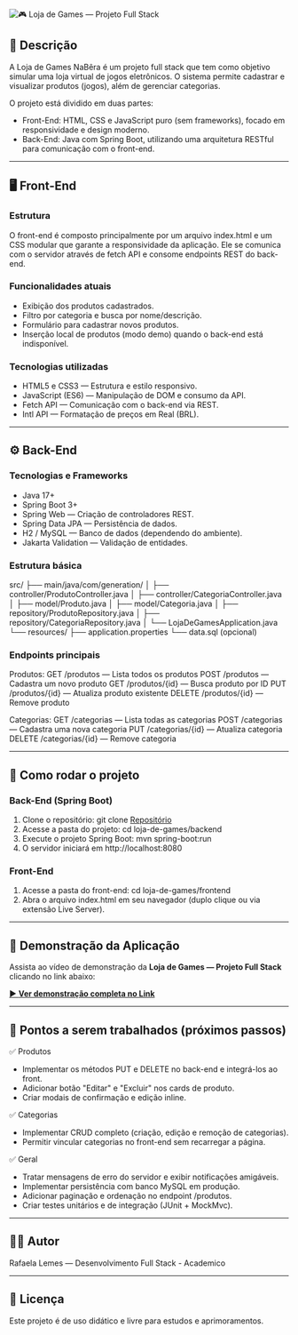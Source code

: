 <img
  src="https://readme-typing-svg.demolab.com?font=Fira+Code&size=28&duration=3000&pause=1000&color=007BFF&vCenter=true&width=800&lines=%F0%9F%8E%AE%20Loja%20de%20Games%20%E2%80%94%20Projeto%20Full%20Stack"
  alt="🎮 Loja de Games — Projeto Full Stack"
/>

## 📘 Descrição
A Loja de Games NaBêra é um projeto full stack que tem como objetivo simular uma loja virtual de jogos eletrônicos. 
O sistema permite cadastrar e visualizar produtos (jogos), além de gerenciar categorias.

O projeto está dividido em duas partes:
- Front-End: HTML, CSS e JavaScript puro (sem frameworks), focado em responsividade e design moderno.
- Back-End: Java com Spring Boot, utilizando uma arquitetura RESTful para comunicação com o front-end.

---

## 🖥️ Front-End
### Estrutura
O front-end é composto principalmente por um arquivo index.html e um CSS modular que garante a responsividade da aplicação. 
Ele se comunica com o servidor através de fetch API e consome endpoints REST do back-end.

### Funcionalidades atuais
- Exibição dos produtos cadastrados.
- Filtro por categoria e busca por nome/descrição.
- Formulário para cadastrar novos produtos.
- Inserção local de produtos (modo demo) quando o back-end está indisponível.

### Tecnologias utilizadas
- HTML5 e CSS3 — Estrutura e estilo responsivo.
- JavaScript (ES6) — Manipulação de DOM e consumo da API.
- Fetch API — Comunicação com o back-end via REST.
- Intl API — Formatação de preços em Real (BRL).

---

## ⚙️ Back-End
### Tecnologias e Frameworks
- Java 17+
- Spring Boot 3+
- Spring Web — Criação de controladores REST.
- Spring Data JPA — Persistência de dados.
- H2 / MySQL — Banco de dados (dependendo do ambiente).
- Jakarta Validation — Validação de entidades.

### Estrutura básica
src/
├── main/java/com/generation/
│   ├── controller/ProdutoController.java
│   ├── controller/CategoriaController.java
│   ├── model/Produto.java
│   ├── model/Categoria.java
│   ├── repository/ProdutoRepository.java
│   ├── repository/CategoriaRepository.java
│   └── LojaDeGamesApplication.java
└── resources/
    ├── application.properties
    └── data.sql (opcional)

### Endpoints principais
Produtos:
GET  /produtos — Lista todos os produtos
POST /produtos — Cadastra um novo produto
GET  /produtos/{id} — Busca produto por ID
PUT  /produtos/{id} — Atualiza produto existente
DELETE /produtos/{id} — Remove produto

Categorias:
GET  /categorias — Lista todas as categorias
POST /categorias — Cadastra uma nova categoria
PUT  /categorias/{id} — Atualiza categoria
DELETE /categorias/{id} — Remove categoria

---

## 🚀 Como rodar o projeto
### Back-End (Spring Boot)
1. Clone o repositório:
   git clone [Repositório](https://github.com/LemesdeMorais/lojadegames.git)
2. Acesse a pasta do projeto:
   cd loja-de-games/backend
3. Execute o projeto Spring Boot:
   mvn spring-boot:run
4. O servidor iniciará em http://localhost:8080

### Front-End
1. Acesse a pasta do front-end:
   cd loja-de-games/frontend
2. Abra o arquivo index.html em seu navegador (duplo clique ou via extensão Live Server).

---

## 🎥 Demonstração da Aplicação

Assista ao vídeo de demonstração da **Loja de Games — Projeto Full Stack** clicando no link abaixo:

[▶️ **Ver demonstração completa no Link**](https://ik.imagekit.io/vvkjumzbj/Loja%20de%20Games%20-%20Google%20Chrome%202025-10-17%2017-31-44.mp4?updatedAt=1760734037193)



---

## 🔧 Pontos a serem trabalhados (próximos passos)
✅ Produtos
- Implementar os métodos PUT e DELETE no back-end e integrá-los ao front.
- Adicionar botão "Editar" e "Excluir" nos cards de produto.
- Criar modais de confirmação e edição inline.

✅ Categorias
- Implementar CRUD completo (criação, edição e remoção de categorias).
- Permitir vincular categorias no front-end sem recarregar a página.

✅ Geral
- Tratar mensagens de erro do servidor e exibir notificações amigáveis.
- Implementar persistência com banco MySQL em produção.
- Adicionar paginação e ordenação no endpoint /produtos.
- Criar testes unitários e de integração (JUnit + MockMvc).

---

## 🧑‍💻 Autor
Rafaela Lemes — Desenvolvimento Full Stack - Academico

---

## 📄 Licença
Este projeto é de uso didático e livre para estudos e aprimoramentos.
